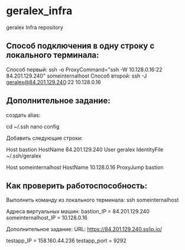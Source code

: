# geralex_infra
geralex Infra repository


## Способ подключения в одну строку с локального терминала:

Способ первый: ssh -o ProxyCommand="ssh -W 10.128.0.16:22 84.201.129.240" someinternalhost
Способ второй: ssh -J geralex@84.201.129.240:22 10.128.0.16

## Дополнительное задание:

создать alias:

cd ~/.ssh
nano config

Добавить следующие строки:

Host bastion
  HostName 84.201.129.240
  User geralex
  IdentityFile ~/.ssh/geralex

Host someinternalhost
  HostName 10.128.0.16
  ProxyJump bastion

## Как проверить работоспособность:

Выполнить команду из локального терминала:
ssh someinternalhost

Адреса виртуальных машин:
bastion_IP = 84.201.129.240
someinternalhost_IP = 10.128.0.16

Дополнительное задание:
URL: https://84.201.129.240.sslip.io/


testapp_IP = 158.160.44.236
testapp_port = 9292
